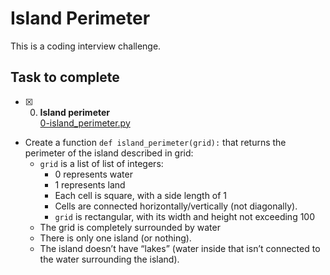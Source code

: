 # Island Perimeter

This is a coding interview challenge.

## Task to complete

+ [x] 0. **Island perimeter**<br/>[0-island_perimeter.py](0-island_perimeter.py)

+ Create a function `def island_perimeter(grid):` that returns the perimeter of the island described in grid:
  + `grid` is a list of list of integers:
    + 0 represents water
    + 1 represents land
    + Each cell is square, with a side length of 1
    + Cells are connected horizontally/vertically (not diagonally).
    + `grid` is rectangular, with its width and height not exceeding 100
  + The grid is completely surrounded by water
  + There is only one island (or nothing).
  + The island doesn’t have “lakes” (water inside that isn’t connected to the water surrounding the island).